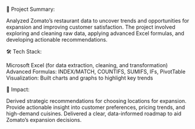 🎉 Project Summary:

Analyzed Zomato’s restaurant data to uncover trends and opportunities for expansion and improving customer satisfaction. The project involved exploring and cleaning raw data, applying advanced Excel formulas, and developing actionable recommendations.

🛠 Tech Stack:

Microsoft Excel (for data extraction, cleaning, and transformation)
Advanced Formulas: INDEX/MATCH, COUNTIFS, SUMIFS, IFs, PivotTable
Visualization: Built charts and graphs to highlight key trends

🚀 Impact:

Derived strategic recommendations for choosing locations for expansion.
Provide actionable insight into customer preferences, pricing trends, and high-demand cuisines.
Delivered a clear, data-informed roadmap to aid Zomato’s expansion decisions.

